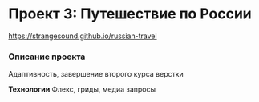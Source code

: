 # Проект 3: Путешествие по России
https://strangesound.github.io/russian-travel

### Описание проекта
Адаптивность, завершение второго курса верстки

**Технологии**
Флекс, гриды, медиа запросы


